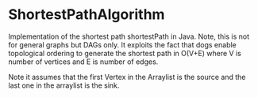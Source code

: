 # ShortestPathAlgorithm
Implementation of the shortest path shortestPath in Java. Note, this is not for general graphs but DAGs only. It exploits the fact that dogs enable topological ordering to generate the shortest path in O(V+E) where V is number of vertices and E is number of edges.

Note it assumes that the first Vertex in the Arraylist is the source and the last one in the arraylist is the sink.